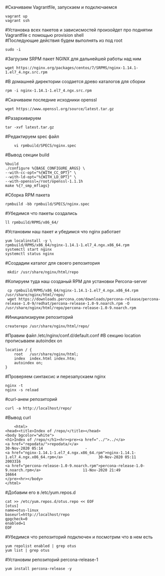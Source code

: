 #Cкачиваем Vagrantfile, запускаем и подключаемся

	vagrant up
	vagrant ssh

#Установка всех пакетов и зависисмостей произойдет про поднятии Vagrantfile с помощью provision shell	
#Последующие действия будем выполнять из под root

	sudo -i
	

#Загрузим SRPM пакет NGINX для дальнейшей работы над ним

	wget https://nginx.org/packages/centos/7/SRPMS/nginx-1.14.1-1.el7_4.ngx.src.rpm
	
#В домашней директории создается древо каталогов для сборки	

	rpm -i nginx-1.14.1-1.el7_4.ngx.src.rpm
	

#Скачиваем последние исходники openssl

	wget https://www.openssl.org/source/latest.tar.gz

#Разархивируем

	tar -xvf latest.tar.gz

#Редактируем spec файл

		vi rpmbuild/SPECS/nginx.spec
		
#Вывод секции build
		
	%build
	./configure %{BASE_CONFIGURE_ARGS} \
    --with-cc-opt="%{WITH_CC_OPT}" \
    --with-ld-opt="%{WITH_LD_OPT}" \
    --with-openssl=/root/openssl-1.1.1h
	make %{?_smp_mflags}


#Сборка RPM пакета

	rpmbuild -bb rpmbuild/SPECS/nginx.spec
	
#Убедимся что пакеты создались	

	ll rpmbuild/RPMS/x86_64/
	
#Установим наш пакет и убедимся что nginx работает

	yum localinstall -y \ 
	rpmbuild/RPMS/x86_64/nginx-1.14.1-1.el7_4.ngx.x86_64.rpm
	systemctl start nginx
	systemctl status nginx
	
#Создадим каталог для своего репозитория 

	 mkdir /usr/share/nginx/html/repo
	 
#Копируем туда наш созданый RPM для установки Percona-server

	 cp rpmbuild/RPMS/x86_64/nginx-1.14.1-1.el7_4.ngx.x86_64.rpm /usr/share/nginx/html/repo/
	 wget https://downloads.percona.com/downloads/percona-release/percona-release-1.0-9/redhat/percona-release-1.0-9.noarch.rpm -O /usr/share/nginx/html/repo/percona-release-1.0-9.noarch.rpm

#Инициализируем репозиторий

	createrepo /usr/share/nginx/html/repo/
	
#Правим файл  /etc/nginx/conf.d/default.conf
#В секцию location прописываем  autoindex on

    location / {
        root   /usr/share/nginx/html;
        index  index.html index.htm;
        autoindex on;
    }

#Проверяем синтаксис и перезапускаем nginx

	nginx -t
	nginx -s reload
	
#curl-анем репозиторий

	curl -a http://localhost/repo/

#Вывод curl

		<html>
	<head><title>Index of /repo/</title></head>
	<body bgcolor="white">
	<h1>Index of /repo/</h1><hr><pre><a href="../">../</a>
	<a href="repodata/">repodata/</a>                                          30-Nov-2020 05:14                   -
	<a href="nginx-1.14.1-1.el7_4.ngx.x86_64.rpm">nginx-1.14.1-1.el7_4.ngx.x86_64.rpm</a>                30-Nov-2020 05:11             2003316
	<a href="percona-release-1.0-9.noarch.rpm">percona-release-1.0-9.noarch.rpm</a>                   11-Nov-2020 21:49               16664
	</pre><hr></body>
	</html>

#Добавим его в /etc/yum.repos.d

	cat >> /etc/yum.repos.d/otus.repo << EOF
	[otus]
	name=otus-linux
	baseurl=http://localhost/repo
	gpgcheck=0
	enabled=1
	EOF
	
#Убедимся что репозиторий подключен и посмотрим что в нем есть

	yum repolist enabled | grep otus
	yum list | grep otus
	
#Установим репозиторий percona-release-1

	yum install percona-release -y	